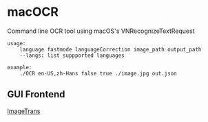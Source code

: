 # macOCR
Command line OCR tool using macOS's VNRecognizeTextRequest

```
usage:
    language fastmode languageCorrection image_path output_path
    --langs: list suppported languages

example:
    ./OCR en-US,zh-Hans false true ./image.jpg out.json
```

## GUI Frontend

[ImageTrans](https://www.basiccat.org/imagetrans/)

